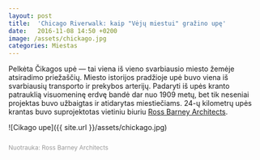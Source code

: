 ```yaml
---
layout: post
title:  'Chicago Riverwalk: kaip "Vėjų miestui" gražino upę'
date:   2016-11-08 14:50 +0200
image: /assets/chickago.jpg
categories: Miestas
---
```

<p>Pelkėta Čikagos upė — tai viena iš vieno svarbiausio miesto žemėje atsiradimo priežaščių. Miesto istorijos pradžioje upė buvo viena iš svarbiausių transporto ir prekybos arterijų. Padaryti iš upės kranto patrauklią visuomeninę erdvę bandė dar nuo 1909 metų, bet tik neseniai projektas buvo užbaigtas ir atidarytas miestiečiams. 24-ų kilometrų upės krantas buvo suprojektotas vietiniu biuriu <a href="http://www.r-barc.com" target="_blank">Ross Barney Architects</a>.</p>

![Cikago upe]({{ site.url }}/assets/chickago.jpg)

<div style="padding-top:10px">
	<div class="fl fs12 cGray" style="float:left;     font-size: 12px;line-height: 1.4em; color:#999">
						Nuotrauka:
						Ross Barney Architects
	</div>
</div>
